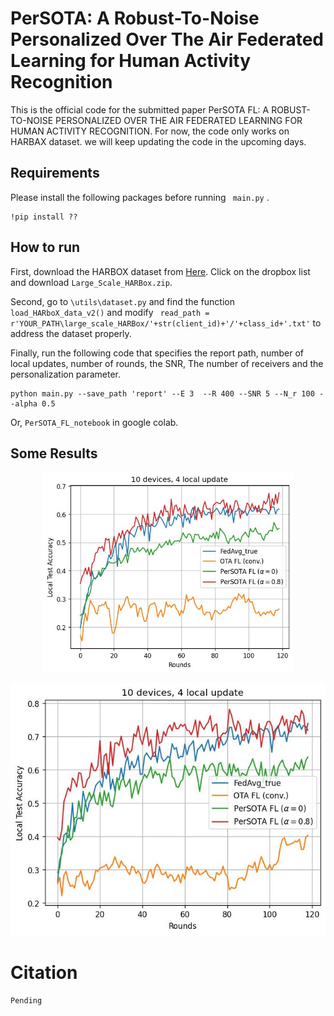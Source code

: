 # PerSOTA: A Robust-To-Noise Personalized Over The Air Federated Learning for Human Activity Recognition

This is the official code for the submitted paper PerSOTA FL: A ROBUST-TO-NOISE PERSONALIZED OVER THE AIR FEDERATED LEARNING FOR HUMAN ACTIVITY RECOGNITION. For now, the code only works on HARBAX dataset. we will keep updating the code in the upcoming days.


## Requirements
Please install the following packages before running ``` main.py``` .
```
!pip install ??
```
## How to run
First, download the HARBOX dataset from [Here]([https://pages.github.com/](https://github.com/xmouyang/FL-Datasets-for-HAR)). Click on the dropbox list and download ```Large_Scale_HARBox.zip```.

Second, go to ```\utils\dataset.py``` and find the function ``` load_HARboX_data_v2() ``` and modify ``` read_path = r'YOUR_PATH\large_scale_HARBox/'+str(client_id)+'/'+class_id+'.txt'``` to address the dataset properly.

Finally, run the following code that specifies the report path, number of local updates, number of rounds, the SNR, The number of receivers and the personalization parameter.
```
python main.py --save_path 'report' --E 3  --R 400 --SNR 5 --N_r 100 --alpha 0.5
```
Or, ```PerSOTA_FL_notebook``` in google colab.

## Some Results
<p align="center">
  <img src="imgs/Acc_VS_rounds_local.jpg" width="400">
  
</p>

<p align="center">
   <img src="imgs/Acc_VS_rounds_local_2.jpg" width="800">
</p>

# Citation
```
Pending
```
